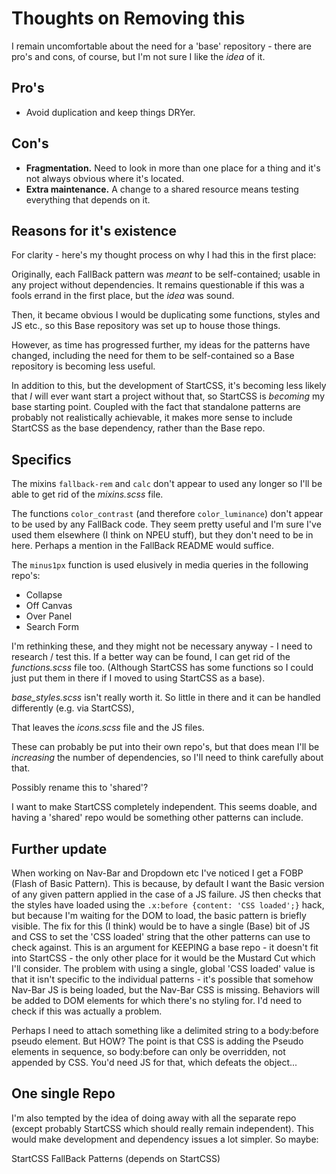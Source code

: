 Thoughts on Removing this
=========================

I remain uncomfortable about the need for a 'base' repository - there are pro's and cons, of course, but I'm not sure I like the _idea_ of it.

Pro's
-----

* Avoid duplication and keep things DRYer.

Con's
-----

* **Fragmentation.** Need to look in more than one place for a thing and it's not always obvious where it's located.
* **Extra maintenance.** A change to a shared resource means testing everything that depends on it.


Reasons for it's existence
--------------------------

For clarity - here's my thought process on why I had this in the first place:

Originally, each FallBack pattern was _meant_ to be self-contained; usable in any project without dependencies.
It remains questionable if this was a fools errand in the first place, but the _idea_ was sound.

Then, it became obvious I would be duplicating some functions, styles and JS etc., so this Base repository was set up to house those things.

However, as time has progressed further, my ideas for the patterns have changed, including the need for them to be self-contained so a Base repository is becoming less useful.

In addition to this, but the development of StartCSS, it's becoming less likely that _I_ will ever want start a project without that, so StartCSS is _becoming_ my base starting point.
Coupled with the fact that standalone patterns are probably not realistically achievable, it makes more sense to include StartCSS as the base dependency, rather than the Base repo.



Specifics
---------

The mixins `fallback-rem` and `calc` don't appear to used any longer so I'll be able to get rid of the _mixins.scss_ file.

The functions `color_contrast` (and therefore `color_luminance`) don't appear to be used by any FallBack code.
They seem pretty useful and I'm sure I've used them elsewhere (I think on NPEU stuff), but they don't need to be in here.
Perhaps a mention in the FallBack README would suffice.

The `minus1px` function is used elusively in media queries in the following repo's:

* Collapse
* Off Canvas
* Over Panel
* Search Form

I'm rethinking these, and they might not be necessary anyway - I need to research / test this.
If a better way can be found, I can get rid of the _functions.scss_ file too.
(Although StartCSS has some functions so I could just put them in there if I moved to using StartCSS as a base).


_base_styles.scss_ isn't really worth it. So little in there and it can be handled differently (e.g. via StartCSS),


That leaves the _icons.scss_ file and the JS files. 

These can probably be put into their own repo's, but that does mean I'll be _increasing_ the number of dependencies, so I'll need to think carefully about that.

Possibly rename this to 'shared'?

I want to make StartCSS completely independent. This seems doable, and having a 'shared' repo would be something other patterns can include.


Further update
--------------

When working on Nav-Bar and Dropdown etc I've noticed I get a FOBP (Flash of Basic Pattern).
This is because, by default I want the Basic version of any given pattern applied in the case of a JS failure.
JS then checks that the styles have loaded using the `.x:before {content: 'CSS loaded';}` hack, but because I'm waiting for the DOM to load, the basic pattern is briefly visible.
The fix for this (I think) would be to have a single (Base) bit of JS and CSS to set the 'CSS loaded' string that the other patterns can use to check against.
This is an argument for KEEPING a base repo - it doesn't fit into StartCSS - the only other place for it would be the Mustard Cut which I'll consider.
The problem with using a single, global 'CSS loaded' value is that it isn't specific to the individual patterns - it's possible that somehow Nav-Bar JS is being loaded, but the Nav-Bar CSS is missing.
Behaviors will be added to DOM elements for which there's no styling for. I'd need to check if this was actually a problem.

Perhaps I need to attach something like a delimited string to a body:before pseudo element.
But HOW? The point is that CSS is adding the Pseudo elements in sequence, so body:before can only be overridden, not appended by CSS.
You'd need JS for that, which defeats the object...


One single Repo
---------------

I'm also tempted by the idea of doing away with all the separate repo (except probably StartCSS which should really remain independent). 
This would make development and dependency issues a lot simpler.
So maybe:

StartCSS
FallBack Patterns (depends on StartCSS)

